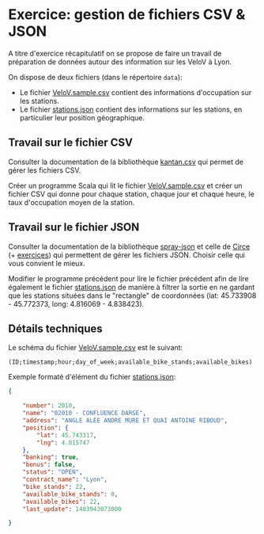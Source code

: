 # Exercice: gestion de fichiers CSV & JSON

A titre d'exercice récapitulatif on se propose de faire un travail de préparation de données autour des information sur les VeloV à Lyon.

On dispose de deux fichiers (dans le répertoire `data`): 

* Le fichier [VeloV.sample.csv](../data/VeloV.sample.csv) contient des informations d'occupation sur les stations.
* Le fichier [stations.json](../data/stations.json) contient des informations sur les stations, en particulier leur position géographique.

## Travail sur le fichier CSV

Consulter la documentation de la bibliothèque [kantan.csv](https://index.scala-lang.org/nrinaudo/kantan.csv) qui permet de gérer les fichiers CSV.

Créer un programme Scala qui lit le fichier [VeloV.sample.csv](../data/VeloV.sample.csv) et créer un fichier CSV qui donne pour chaque station, chaque jour et chaque heure, le taux d'occupation moyen de la station. 

## Travail sur le fichier JSON

Consulter la documentation de la bibliothèque [spray-json](https://github.com/spray/spray-json) et celle de [Circe](https://circe.github.io/circe/) (+ [exercices](https://www.scala-exercises.org/circe/Json)) qui permettent de gérer les fichiers JSON. Choisir celle qui vous convient le mieux.

Modifier le programme précédent pour lire le fichier précédent afin de lire également le fichier [stations.json](../data/stations.json) de manière à filtrer la sortie en ne gardant que les stations situées dans le "rectangle" de coordonnées (lat: 45.733908 - 45.772373, long: 4.816069 - 4.838423).

## Détails techniques

Le schéma du fichier [VeloV.sample.csv](../data/VeloV.sample.csv) est le suivant:
```
(ID;timestamp;hour;day_of_week;available_bike_stands;available_bikes)
```

Exemple formaté d'élément du fichier [stations.json](../data/stations.json):
```json
{

    "number": 2010,
    "name": "02010 - CONFLUENCE DARSE",
    "address": "ANGLE ALEE ANDRE MURE ET QUAI ANTOINE RIBOUD",
    "position": {
        "lat": 45.743317,
        "lng": 4.815747
    },
    "banking": true,
    "bonus": false,
    "status": "OPEN",
    "contract_name": "Lyon",
    "bike_stands": 22,
    "available_bike_stands": 0,
    "available_bikes": 22,
    "last_update": 1483943073000

}
```